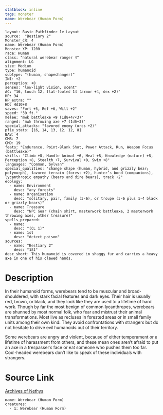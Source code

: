 ```yaml
---
statblock: inline
tags: monster
name: Werebear (Human Form)
---
```

```statblock
layout: Basic Pathfinder 1e Layout
source:  "Bestiary 2"
Monster_CR: 4
name: Werebear (Human Form)
Monster_XP: 1200
race: Human
class: "natural werebear ranger 4"
alignment: LG
size: Medium
type: humanoid
subtype: "(human, shapechanger)"
INI: +2
perception: +8
senses: "low-light vision, scent"
AC: "16, touch 12, flat-footed 14 (armor +4, dex +2)"
HP: 34
HP_extra: ""
HD: 4d10+8
saves: "Fort +5, Ref +6, Will +2"
speed: "30 ft."
melee: "mwk battleaxe +9 (1d8+4/×3)"
ranged: "mwk throwing axe +7 (1d6+3)"
special_attacks: "favored enemy (orcs +2)"
pf1e_stats: [16, 14, 13, 12, 12, 8]
BAB: 4
CMB: 7
CMD: 19
feats: "Endurance, Point-Blank Shot, Power Attack, Run, Weapon Focus (battleaxe)"
skills: "Climb +8, Handle Animal +6, Heal +8, Knowledge (nature) +8, Perception +8, Stealth +7, Survival +8, Swim +8"
languages: "Common, Sylvan"
special_qualities: "change shape (human, hybrid, and grizzly bear; polymorph), favored terrain (forest +2), hunter’s bond (companions), lycanthropic empathy (bears and dire bears), track +2"
ecology:
  - name: Environment
    desc: "any forests"
  - name: Organisation
    desc: "solitary, pair, family (3-6), or troupe (3-6 plus 1-4 black or grizzly bears)"
  - name: Treasure
    desc: "NPC Gear (chain shirt, masterwork battleaxe, 2 masterwork throwing axes, other treasure)"
spells_prepared:
  - name:
    desc: "(CL 1)"
  - name: 1st
    desc: "detect poison"
sources:
  - name: "Bestiary 2"
    desc: "181"
desc_short: This humanoid is covered in shaggy fur and carries a heavy axe in one of his clawed hands.
```
# Description
In their humanoid forms, werebears tend to be muscular and broad-shouldered, with stark facial features and dark eyes. Their hair is usually red, brown, or black, and they look like they are used to a lifetime of hard work. Though by far the most benign of common lycanthropes, werebears are shunned by most normal folk, who fear and mistrust their animal transformations. Most live as recluses in forested areas or in small family units among their own kind. They avoid confrontations with strangers but do not hesitate to drive evil humanoids out of their territory.

Some werebears are angry and violent, because of either temperament or a lifetime of harassment from others, and these mean ones aren’t afraid to put an axe in a trespasser’s face or eat someone who pushes them too far. Cool-headed werebears don’t like to speak of these individuals with strangers.
# Source Link
[Archives of Nethys](https://aonprd.com/MonsterDisplay.aspx?ItemName=Werebear%20(Human%20Form))
```encounter-table
name: Werebear (Human Form)
creatures:
  - 1: Werebear (Human Form)
```
